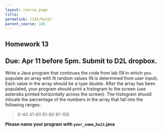```yaml
---
layout: course_page
title: 
permalink: /145/hw13/
parent_course: 145
---
```


Homework 13
----

Due: Apr 11 before 5pm. Submit to D2L dropbox.
----

Write a Java program that continues the code from lab 09 in which you populate an array with N random values (N is determined from user input). Each value in the array should be a type double. After the array has been populated, your program should print a histogram to the screen (use asterisks printed horizontally across the screen). The histogram should inticate the percentage of the numbers in the array that fall into the following ranges:

> 0-40
> 41-60
> 61-80
> 81-100


**Please name your program with ```your_name```_```hw13```.java**
